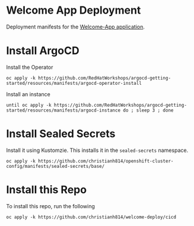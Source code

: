 # Welcome App Deployment
Deployment manifests for the [Welcome-App application](https://github.com/christianh814/welcome-app).

# Install ArgoCD

Install the Operator

```shell
oc apply -k https://github.com/RedHatWorkshops/argocd-getting-started/resources/manifests/argocd-operator-install
```

Install an instance

```shell
until oc apply -k https://github.com/RedHatWorkshops/argocd-getting-started/resources/manifests/argocd-instance do ; sleep 3 ; done
```

# Install Sealed Secrets

Install it using Kustomzie. This installs it in the `sealed-secrets` namespace.

```shell
oc apply -k https://github.com/christianh814/openshift-cluster-config/manifests/sealed-secrets/base/
```

# Install this Repo

To install this repo, run the following

```shell
oc apply -k https://github.com/christianh814/welcome-deploy/cicd
```

